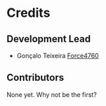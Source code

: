 # Credits

## Development Lead

- Gonçalo Teixeira [Force4760](https://github.com/Force4760)

## Contributors

None yet. Why not be the first?